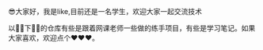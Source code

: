 😎大家好，我是like,目前还是一名学生，欢迎大家一起交流技术

以🏃‍♂️下🏃‍♂️的仓库有些是跟着网课老师一些做的练手项目，有些是学习笔记。如果大家喜欢，欢迎点个❤❤❤。

<!---
yealike/yealike is a ✨ special ✨ repository because its `README.md` (this file) appears on your GitHub profile.
You can click the Preview link to take a look at your changes.
--->
